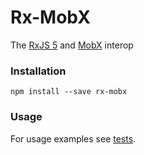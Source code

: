 # Rx-MobX

The [RxJS 5](https://github.com/ReactiveX/RxJS) and [MobX](https://github.com/mweststrate/mobx) interop

### Installation

```
npm install --save rx-mobx
```

### Usage

For usage examples see [tests](/tests/index.js).
